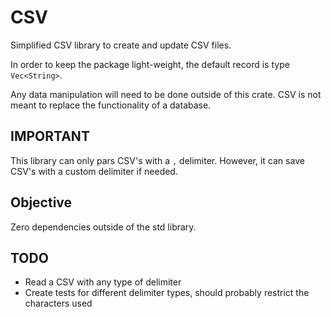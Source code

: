 # CSV
Simplified CSV library to create and update CSV files. 

In order to keep the package light-weight, the default record is type `Vec<String>`.

Any data manipulation will need to be done outside of this crate. CSV is not meant to replace the functionality of a database.

## IMPORTANT
This library can only pars CSV's with a `,` delimiter. However, it can save CSV's with a custom delimiter if needed.

## Objective
Zero dependencies outside of the std library.

## TODO
- Read a CSV with any type of delimiter
- Create tests for different delimiter types, should probably restrict the characters used